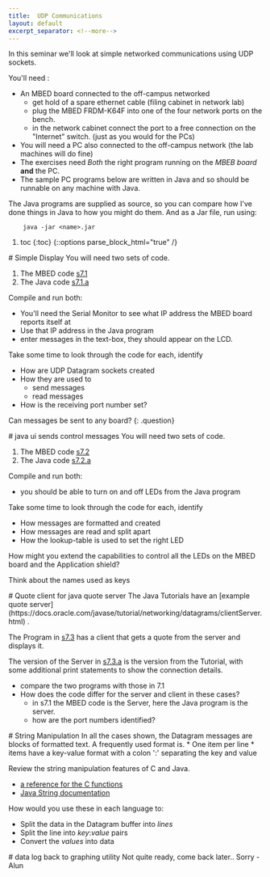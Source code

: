 ```yaml
---
title:  UDP Communications
layout: default
excerpt_separator: <!--more-->
---
```

In this seminar we'll look at simple networked communications using UDP sockets.

<!--more-->

You'll need :

* An MBED board connected to the off-campus networked
  + get hold of a spare ethernet cable (filing cabinet in network lab)
  + plug the MBED FRDM-K64F into one of the four network ports on the bench.
  + in the network cabinet connect the port to a free connection on the "Internet" switch.  (just as you would for the PCs)
* You will need a PC also connected to the off-campus network (the lab machines will do fine)
* The exercises need _Both_ the right program running on the _MBEB board_ **and** the PC.
* The sample PC programs below are written in Java and so should be runnable on any machine with Java.

The Java programs are supplied as source, so you can compare how I've done things in Java to how you might do them.  And as a Jar file, run using:

```
    java -jar <name>.jar
```

1. toc
{:toc}
{::options parse_block_html="true" /}

<section class="exercise">
# Simple Display
You will need two sets of code.

1. The MBED code [s7.1](https://github.com/kf5011/s7.1)
2. The Java code [s7.1.a](https://github.com/kf5011/s7.1.a)

Compile and run  both:

 * You'll need the Serial Monitor to see what IP address the MBED board reports itself at
 * Use that IP address in the Java program
 * enter messages in the text-box, they should appear on the LCD.

 Take some time to look through the code for each, identify

 * How are UDP Datagram sockets created
 * How they are used to
   + send messages
   + read messages
 * How is the receiving port number set?

Can messages be sent to any board?
{: .question}
</section>


<section class="exercise">
# java ui sends control messages
You will need two sets of code.

1. The MBED code [s7.2](https://github.com/kf5011/s7.2)
2. The Java code [s7.2.a](https://github.com/kf5011/s7.2.a)

Compile and run both:

* you should be able to turn on and off LEDs from the Java program

Take some time to look through the code for each, identify

* How messages are formatted and created
* How messages are read and split apart
* How the lookup-table is used to set the right LED

<section class="question">
How might you extend the capabilities to control all the LEDs on the MBED board and the Application shield?

<span class="hint">Think about the names used as keys</span>
</section>

</section>

<section class="exercise">
# Quote client for java quote server
The Java Tutorials have an [example quote server](https://docs.oracle.com/javase/tutorial/networking/datagrams/clientServer.html) .

The Program in [s7.3](https://github.com/kf5011/s7.3)  has a client that gets a quote from the server and displays it.

The version of the Server in [s7.3.a](https://github.com/kf5011/s7.3.a)
is the version from the Tutorial, with some additional print statements
to show the connection details.

* compare the two programs with those in 7.1
* How does the code differ for the server and client in these cases?
  + in s7.1 the MBED code is the Server, here the Java program is the server.
  + how are the port numbers identified?
</section>

<section class="exercise">
# String Manipulation
In all the cases shown, the Datagram messages are blocks of formatted text.
A frequently used format is.
* One item per line
* items have a key-value format with a colon ':' separating the key and value

Review the string manipulation features of C and Java.
* [a reference for the C functions](https://en.wikibooks.org/wiki/C_Programming/String_manipulation)
* [Java String documentation](https://docs.oracle.com/javase/7/docs/api/java/lang/String.html)

How would you use these in each language to:
* Split the data in the Datagram buffer into _lines_
* Split the line into _key_:_value_ pairs
* Convert the _values_ into data

</section>   

<section class="exercise">
# data log back to graphing utility
Not quite ready, come back later..  
Sorry - Alun
</section>
